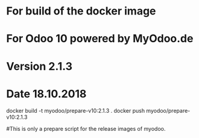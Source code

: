 # For build of the docker image
# For Odoo 10 powered by MyOdoo.de
# Version 2.1.3
# Date 18.10.2018
docker build -t myodoo/prepare-v10:2.1.3 .
docker push myodoo/prepare-v10:2.1.3

#This is only a prepare script for the release images of myodoo.
